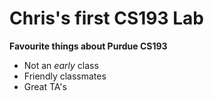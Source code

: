 # Chris's first CS193 Lab

**Favourite things about Purdue CS193**
- Not an _early_ class
- Friendly classmates
- Great TA's
